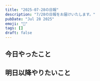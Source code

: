 ```yaml
---
title: "2025-07-28の日報"
description: "7/28の日報をお届けいたします。"
pubDate: "Jul 28 2025"
emoji: "🦊"
tags: []
draft: false
---
```


## 今日やったこと

## 明日以降やりたいこと
